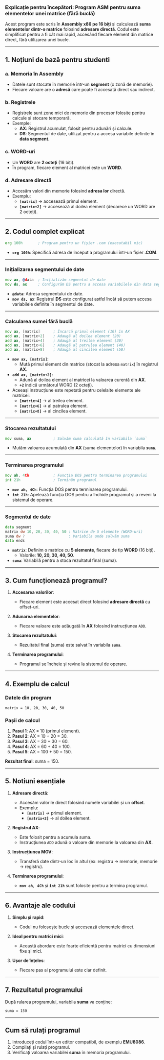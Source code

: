 ### **Explicație pentru începători: Program ASM pentru suma elementelor unei matrice (fără buclă)**

Acest program este scris în **Assembly x86 pe 16 biți** și calculează **suma elementelor dintr-o matrice** folosind **adresare directă**. Codul este simplificat pentru a fi cât mai rapid, accesând fiecare element din matrice direct, fără utilizarea unei bucle.

---

## **1. Noțiuni de bază pentru studenti**

### **a. Memoria în Assembly**  
- Datele sunt stocate în memorie într-un **segment** (o zonă de memorie).  
- Fiecare valoare are o **adresă** care poate fi accesată direct sau indirect.

### **b. Registrele**  
- Registrele sunt zone mici de memorie din procesor folosite pentru calcule și stocare temporară.  
- Exemple:
   - **AX**: Registrul acumulat, folosit pentru adunări și calcule.  
   - **DS**: Segmentul de date, utilizat pentru a accesa variabile definite în **data segment**.

### **c. WORD-uri**  
- Un **WORD** are **2 octeți** (16 biți).  
- În program, fiecare element al matricei este un **WORD**.

### **d. Adresare directă**  
- Accesăm valori din memorie folosind **adresa lor** directă.  
- Exemplu:  
   - **`[matrix]`** → accesează primul element.  
   - **`[matrix+2]`** → accesează al doilea element (deoarece un WORD are 2 octeți).

---

## **2. Codul complet explicat**

```asm
org 100h       ; Program pentru un fișier .com (executabil mic)
```
- **`org 100h`**: Specifică adresa de început a programului într-un fișier **.COM**.  

---

### **Inițializarea segmentului de date**
```asm
mov ax, @data  ; Inițializăm segmentul de date
mov ds, ax     ; Configurăm DS pentru a accesa variabilele din data segment
```
- **`@data`**: Adresa segmentului de date.  
- **`mov ds, ax`**: Registrul **DS** este configurat astfel încât să putem accesa variabilele definite în segmentul de date.

---

### **Calcularea sumei fără buclă**
```asm
mov ax, [matrix]      ; Încarcă primul element (10) în AX
add ax, [matrix+2]    ; Adaugă al doilea element (20)
add ax, [matrix+4]    ; Adaugă al treilea element (30)
add ax, [matrix+6]    ; Adaugă al patrulea element (40)
add ax, [matrix+8]    ; Adaugă al cincilea element (50)
```
- **`mov ax, [matrix]`**:  
   - Mută primul element din matrice (stocat la adresa `matrix`) în registrul **AX**.  
- **`add ax, [matrix+2]`**:  
   - Adună al doilea element al matricei la valoarea curentă din **AX**.  
   - **`+2`** indică următorul WORD (2 octeți).  
- Aceeași instrucțiune este repetată pentru celelalte elemente ale matricei:
   - **`[matrix+4]`** → al treilea element.  
   - **`[matrix+6]`** → al patrulea element.  
   - **`[matrix+8]`** → al cincilea element.  

---

### **Stocarea rezultatului**
```asm
mov suma, ax          ; Salvăm suma calculată în variabila `suma`
```
- Mutăm valoarea acumulată din **AX** (suma elementelor) în variabila **`suma`**.

---

### **Terminarea programului**
```asm
mov ah, 4Ch           ; Funcția DOS pentru terminarea programului
int 21h               ; Terminăm programul
```
- **`mov ah, 4Ch`**: Funcția DOS pentru terminarea programului.  
- **`int 21h`**: Apelează funcția DOS pentru a închide programul și a reveni la sistemul de operare.

---

### **Segmentul de date**
```asm
data segment
matrix dw 10, 20, 30, 40, 50 ; Matrice de 5 elemente (WORD-uri)
suma dw ?                    ; Variabila unde salvăm suma
data ends
```
- **`matrix`**: Definim o matrice cu **5 elemente**, fiecare de tip **WORD** (16 biți).  
   - Valorile: **10, 20, 30, 40, 50**.  
- **`suma`**: Variabilă pentru a stoca rezultatul final (suma).  

---

## **3. Cum funcționează programul?**

1. **Accesarea valorilor**:  
   - Fiecare element este accesat direct folosind **adresare directă** cu offset-uri.  

2. **Adunarea elementelor**:  
   - Fiecare valoare este adăugată în **AX** folosind instrucțiunea `ADD`.

3. **Stocarea rezultatului**:  
   - Rezultatul final (suma) este salvat în variabila **`suma`**.

4. **Terminarea programului**:  
   - Programul se încheie și revine la sistemul de operare.

---

## **4. Exemplu de calcul**

### **Datele din program**  
```
matrix = 10, 20, 30, 40, 50
```

### **Pașii de calcul**  
1. **Pasul 1**: AX = 10 (primul element).  
2. **Pasul 2**: AX = 10 + 20 = 30.  
3. **Pasul 3**: AX = 30 + 30 = 60.  
4. **Pasul 4**: AX = 60 + 40 = 100.  
5. **Pasul 5**: AX = 100 + 50 = 150.  

**Rezultat final**: suma = 150.

---

## **5. Notiuni esențiale**

1. **Adresare directă**:
   - Accesăm valorile direct folosind numele variabilei și un **offset**.  
   - Exemplu:  
     - **`[matrix]`** → primul element.  
     - **`[matrix+2]`** → al doilea element.  

2. **Registrul AX**:
   - Este folosit pentru a acumula suma.  
   - Instrucțiunea `ADD` adună o valoare din memorie la valoarea din **AX**.

3. **Instrucțiunea MOV**:
   - Transferă date dintr-un loc în altul (ex: registru → memorie, memorie → registru).

4. **Terminarea programului**:
   - **`mov ah, 4Ch`** și **`int 21h`** sunt folosite pentru a termina programul.

---

## **6. Avantaje ale codului**

1. **Simplu și rapid**:
   - Codul nu folosește bucle și accesează elementele direct.

2. **Ideal pentru matrici mici**:
   - Această abordare este foarte eficientă pentru matrici cu dimensiuni fixe și mici.

3. **Ușor de înțeles**:
   - Fiecare pas al programului este clar definit.

---

## **7. Rezultatul programului**

După rularea programului, variabila **suma** va conține:

```
suma = 150
```

---

## **Cum să rulați programul**

1. Introduceți codul într-un editor compatibil, de exemplu **EMU8086**.  
2. Compilați și rulați programul.  
3. Verificați valoarea variabilei **suma** în memoria programului.
